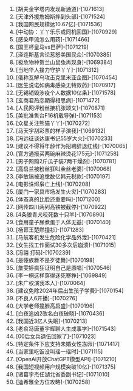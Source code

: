 
1. [胡夫金字塔内发现新通道]-[1071613]
1. [天津外援詹姆斯摔到头部]-[1071524]
1. [我国网民规模达10.67亿]-[1071536]
1. [中动协：丫丫乐乐或同机回国]-[1070929]
1. [感染甲流怎么用药]-[1071466]
1. [国王杯皇马vs巴萨]-[1071219]
1. [泽连斯基言论惹怒美国民众]-[1070385]
1. [极危物种贺兰山鼠兔再现身]-[1069384]
1. [当地华人接力守护丫丫]-[1071312]
1. [俄称瓦解乌攻击克里米亚企图]-[1070454]
1. [医生说诺如病毒感染无特效药]-[1070917]
1. [无锡销毁涉疫个人数据10亿条]-[1071578]
1. [玄商君热恋期得相思病]-[1071472]
1. [人民网评粉丝接机张颂文]-[1070871]
1. [美批准售台F16机载导弹]-[1071153]
1. [众星关注熊猫丫丫]-[1070272]
1. [马天宇刮彩票的样子演我]-[1069132]
1. [冯远征谈达康书记55岁大火]-[1070233]
1. [建议不得将年龄作为招聘辞退红线]-[1070065]
1. [官方通报买两碗麻辣烫花175元]-[1071258]
1. [男子网购2斤瓜子装7两干燥剂]-[1070781]
1. [高启兰被粉丝狂叫金丝老婆]-[1070068]
1. [李敏镐被追缴数亿韩元税款]-[1070197]
1. [电影诛烬枭亡上线]-[1070208]
1. [厦门一家具市场发生火灾]-[1070283]
1. [体态真的比脸还重要吗]-[1071200]
1. [网传四川两列高铁被截停]-[1070922]
1. [4条狼青犬咬死数十只羊]-[1070890]
1. [食用童子尿煮蛋于人体无益]-[1070140]
1. [杨幂王楚然撞衫]-[1071283]
1. [马航客机发生危险化学品外泄]-[1070421]
1. [女生找工作面试30多次后崩溃]-[1071015]
1. [冯禧 打码]-[1070239]
1. [是傣族舞不是歹徒舞]-[1070198]
1. [詹雯婷疯狂证明自己是原唱]-[1070546]
1. [李一桐这样穿得迷死寒狰]-[1069849]
1. [朱广权演我本人]-[1070064]
1. [建议免除2024年后出生孩子学费]-[1070154]
1. [不良人6开播]-[1070276]
1. [大学老师撞脸高启盛]-[1070196]
1. [白夜追凶2改名白夜破晓]-[1070436]
1. [我国近3亿人失眠]-[1070213]
1. [老俞冯唐董宇辉聊人生成事学]-[1071543]
1. [00后女兵退伍回家了]-[1071023]
1. [特定条件下应支持未婚女性冻卵]-[1071417]
1. [当家里吃饭没叫瑶一瑶时]-[1071115]
1. [OpenAI开放ChatGPT模型API]-[1071210]
1. [我国短视频用户规模突破10亿]-[1071375]
1. [诸葛宇杰任湖北省委副书记]-[1071010]
1. [迪希雅全方位攻略]-[1070258]